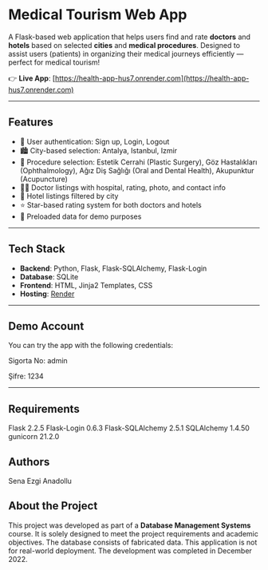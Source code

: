 # Medical Tourism Web App

A Flask-based web application that helps users find and rate **doctors** and **hotels** based on selected **cities** and **medical procedures**. Designed to assist users (patients) in organizing their medical journeys efficiently — perfect for medical tourism!

👉 **Live App**: [https://health-app-hus7.onrender.com](https://health-app-hus7.onrender.com)

---

## Features

- 🔐 User authentication: Sign up, Login, Logout
- 🏙️ City-based selection: Antalya, Istanbul, Izmir
- 🏥 Procedure selection: Estetik Cerrahi (Plastic Surgery), Göz Hastalıkları (Ophthalmology), Ağız Diş Sağlığı (Oral and Dental Health), Akupunktur (Acupuncture)
- 👨‍⚕️ Doctor listings with hospital, rating, photo, and contact info
- 🏨 Hotel listings filtered by city
- ⭐ Star-based rating system for both doctors and hotels
- 🎯 Preloaded data for demo purposes

---

## Tech Stack

- **Backend**: Python, Flask, Flask-SQLAlchemy, Flask-Login
- **Database**: SQLite
- **Frontend**: HTML, Jinja2 Templates, CSS
- **Hosting**: [Render](https://render.com)

---

## Demo Account

You can try the app with the following credentials:

Sigorta No: admin

Şifre: 1234

---

## Requirements
Flask 2.2.5
Flask-Login 0.6.3
Flask-SQLAlchemy 2.5.1
SQLAlchemy 1.4.50
gunicorn 21.2.0


## Authors
Sena Ezgi Anadollu 

## About the Project

This project was developed as part of a **Database Management Systems** course. It is solely designed to meet the project requirements and academic objectives. The database consists of fabricated data.  This application is not for real-world deployment. The development was completed in December 2022.

